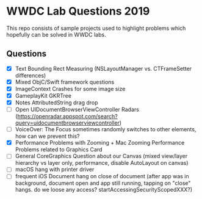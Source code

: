 # WWDC Lab Questions 2019

This repo consists of sample projects used to highlight problems which hopefully can be solved in WWDC labs.

## Questions

- [x] Text Bounding Rect Measuring (NSLayoutManager vs. CTFrameSetter differences)
- [x] Mixed ObjC/Swift framework questions
- [x] ImageContext Crashes for some image size
- [x] GameplayKit GKRTree
- [x] Notes AttributedString drag drop
- [ ] Open UIDocumentBrowserViewController Radars (https://openradar.appspot.com/search?query=uidocumentbrowserviewcontroller)
- [ ] VoiceOver: The Focus sometimes randomly switches to other elements, how can we prevent this?
- [x] Performance Problems with Zooming + Mac Zooming Performance Problems related to Graphics Card
- [ ] General CoreGraphics Question about our Canvas (mixed view/layer hierarchy vs layer only, performance, disable AutoLayout on canvas)
- [ ] macOS hang with printer driver
- [ ] frequent iOS Document hang on close of document (after app was in background, document open and app still running, tapping on "close" hangs. do we loose any access? startAccessingSecurityScopedXXX?)
